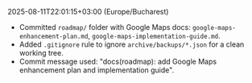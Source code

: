 2025-08-11T22:01:15+03:00 (Europe/Bucharest)
- Committed `roadmap/` folder with Google Maps docs: `google-maps-enhancement-plan.md`, `google-maps-implementation-guide.md`.
- Added `.gitignore` rule to ignore `archive/backups/*.json` for a clean working tree.
- Commit message used: "docs(roadmap): add Google Maps enhancement plan and implementation guide".


